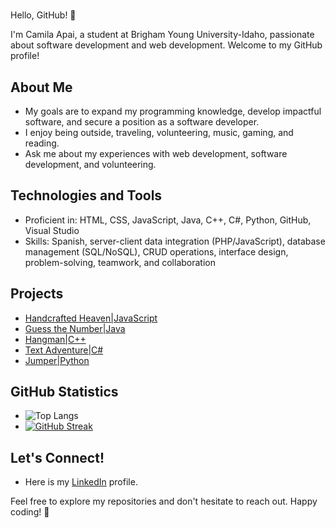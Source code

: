 # <Camila Apai>

Hello, GitHub! 👋

I'm Camila Apai, a student at Brigham Young University-Idaho, passionate about software development and web development. Welcome to my GitHub profile!

## About Me

- My goals are to expand my programming knowledge, develop impactful software, and secure a position as a software developer.
- I enjoy being outside, traveling, volunteering, music, gaming, and reading.
- Ask me about my experiences with web development, software development, and volunteering.

## Technologies and Tools

- Proficient in: HTML, CSS, JavaScript, Java, C++, C#,  Python, GitHub, Visual Studio
- Skills: Spanish, server-client data integration (PHP/JavaScript), database management (SQL/NoSQL), CRUD operations, interface design, problem-solving, teamwork, and collaboration

## Projects

- [Handcrafted Heaven|JavaScript](https://github.com/MartaLyrical/handcraftedheaven)
- [Guess the Number|Java](https://github.com/CamilaApai/Guess-the-Number-Game)
- [Hangman|C++](https://github.com/CamilaApai/HangmanGame)
- [Text Adventure|C#](https://github.com/CamilaApai/HangmanGame)
- [Jumper|Python](https://github.com/CamilaApai/cse210-03)


## GitHub Statistics

- ![Top Langs](https://github-readme-stats.vercel.app/api/top-langs/?username=CamilaApai&layout=compact&theme=radical)
- [![GitHub Streak](https://github-readme-streak-stats.herokuapp.com/?user=CamilaApai&theme=radical)](https://git.io/streak-stats)

## Let's Connect!

- Here is my [LinkedIn](https://www.linkedin.com/in/camila-apai/) profile.

Feel free to explore my repositories and don't hesitate to reach out. Happy coding! 🚀  
